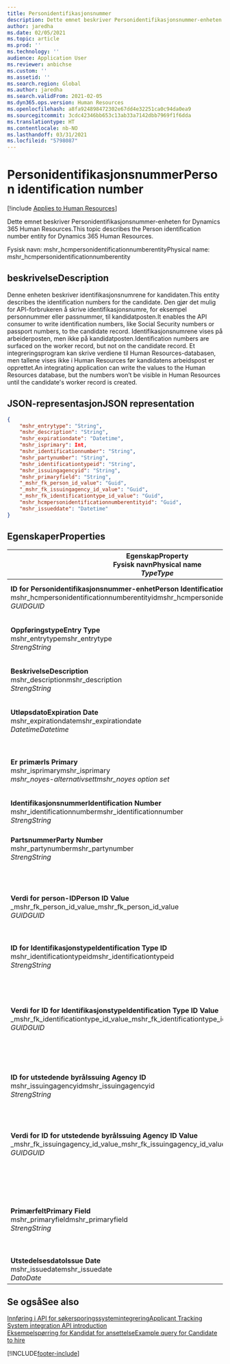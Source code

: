 ```yaml
---
title: Personidentifikasjonsnummer
description: Dette emnet beskriver Personidentifikasjonsnummer-enheten for Dynamics 365 Human Resources.
author: jaredha
ms.date: 02/05/2021
ms.topic: article
ms.prod: ''
ms.technology: ''
audience: Application User
ms.reviewer: anbichse
ms.custom: ''
ms.assetid: ''
ms.search.region: Global
ms.author: jaredha
ms.search.validFrom: 2021-02-05
ms.dyn365.ops.version: Human Resources
ms.openlocfilehash: a8fa924898472302e67dd4e32251ca0c94da0ea9
ms.sourcegitcommit: 3cdc42346bb653c13ab33a7142dbb7969f1f6dda
ms.translationtype: HT
ms.contentlocale: nb-NO
ms.lasthandoff: 03/31/2021
ms.locfileid: "5798087"
---
```

# <a name="person-identification-number"></a><span data-ttu-id="08278-103">Personidentifikasjonsnummer</span><span class="sxs-lookup"><span data-stu-id="08278-103">Person identification number</span></span>

[!include [Applies to Human Resources](../includes/applies-to-hr.md)]

<span data-ttu-id="08278-104">Dette emnet beskriver Personidentifikasjonsnummer-enheten for Dynamics 365 Human Resources.</span><span class="sxs-lookup"><span data-stu-id="08278-104">This topic describes the Person identification number entity for Dynamics 365 Human Resources.</span></span>

<span data-ttu-id="08278-105">Fysisk navn: mshr_hcmpersonidentificationnumberentity</span><span class="sxs-lookup"><span data-stu-id="08278-105">Physical name: mshr_hcmpersonidentificationnumberentity</span></span>

## <a name="description"></a><span data-ttu-id="08278-106">beskrivelse</span><span class="sxs-lookup"><span data-stu-id="08278-106">Description</span></span>

<span data-ttu-id="08278-107">Denne enheten beskriver identifikasjonsnumrene for kandidaten.</span><span class="sxs-lookup"><span data-stu-id="08278-107">This entity describes the identification numbers for the candidate.</span></span> <span data-ttu-id="08278-108">Den gjør det mulig for API-forbrukeren å skrive identifikasjonsnumre, for eksempel personnummer eller passnummer, til kandidatposten.</span><span class="sxs-lookup"><span data-stu-id="08278-108">It enables the API consumer to write identification numbers, like Social Security numbers or passport numbers, to the candidate record.</span></span> <span data-ttu-id="08278-109">Identifikasjonsnumrene vises på arbeiderposten, men ikke på kandidatposten.</span><span class="sxs-lookup"><span data-stu-id="08278-109">Identification numbers are surfaced on the worker record, but not on the candidate record.</span></span> <span data-ttu-id="08278-110">Et integreringsprogram kan skrive verdiene til Human Resources-databasen, men tallene vises ikke i Human Resources før kandidatens arbeidspost er opprettet.</span><span class="sxs-lookup"><span data-stu-id="08278-110">An integrating application can write the values to the Human Resources database, but the numbers won’t be visible in Human Resources until the candidate's worker record is created.</span></span>

## <a name="json-representation"></a><span data-ttu-id="08278-111">JSON-representasjon</span><span class="sxs-lookup"><span data-stu-id="08278-111">JSON representation</span></span>

```json
{
    "mshr_entrytype": "String",
    "mshr_description": "String",
    "mshr_expirationdate": "Datetime",
    "mshr_isprimary": Int,
    "mshr_identificationnumber": "String",
    "mshr_partynumber": "String",
    "mshr_identificationtypeid": "String",
    "mshr_issuingagencyid": "String",
    "mshr_primaryfield": "String",
    "_mshr_fk_person_id_value": "Guid",
    "_mshr_fk_issuingagency_id_value": "Guid",
    "_mshr_fk_identificationtype_id_value": "Guid",
    "mshr_hcmpersonidentificationnumberentityid": "Guid",
    "mshr_issueddate": "Datetime"
}
```

## <a name="properties"></a><span data-ttu-id="08278-112">Egenskaper</span><span class="sxs-lookup"><span data-stu-id="08278-112">Properties</span></span>

| <span data-ttu-id="08278-113">Egenskap</span><span class="sxs-lookup"><span data-stu-id="08278-113">Property</span></span><br><span data-ttu-id="08278-114">**Fysisk navn**</span><span class="sxs-lookup"><span data-stu-id="08278-114">**Physical name**</span></span><br><span data-ttu-id="08278-115">**_Type_**</span><span class="sxs-lookup"><span data-stu-id="08278-115">**_Type_**</span></span> | <span data-ttu-id="08278-116">Bruk</span><span class="sxs-lookup"><span data-stu-id="08278-116">Use</span></span> | <span data-ttu-id="08278-117">beskrivelse</span><span class="sxs-lookup"><span data-stu-id="08278-117">Description</span></span> |
| --- | --- | --- |
| <span data-ttu-id="08278-118">**ID for Personidentifikasjonsnummer-enhet**</span><span class="sxs-lookup"><span data-stu-id="08278-118">**Person Identification Number Entity ID**</span></span><br><span data-ttu-id="08278-119">mshr_hcmpersonidentificationnumberentityid</span><span class="sxs-lookup"><span data-stu-id="08278-119">mshr_hcmpersonidentificationnumberentityid</span></span><br><span data-ttu-id="08278-120">*GUID*</span><span class="sxs-lookup"><span data-stu-id="08278-120">*GUID*</span></span> | <span data-ttu-id="08278-121">Skrivebeskyttet</span><span class="sxs-lookup"><span data-stu-id="08278-121">Read-only</span></span><br><span data-ttu-id="08278-122">Obligatorisk</span><span class="sxs-lookup"><span data-stu-id="08278-122">Required</span></span><br><span data-ttu-id="08278-123">Systemgenerert</span><span class="sxs-lookup"><span data-stu-id="08278-123">System-generated</span></span> | <span data-ttu-id="08278-124">Unik primær-ID for posten for personidentifikasjonsnummeret.</span><span class="sxs-lookup"><span data-stu-id="08278-124">Unique primary identifier for the person identification number record.</span></span> |
| <span data-ttu-id="08278-125">**Oppføringstype**</span><span class="sxs-lookup"><span data-stu-id="08278-125">**Entry Type**</span></span><br><span data-ttu-id="08278-126">mshr_entrytype</span><span class="sxs-lookup"><span data-stu-id="08278-126">mshr_entrytype</span></span><br><span data-ttu-id="08278-127">*Streng*</span><span class="sxs-lookup"><span data-stu-id="08278-127">*String*</span></span> | <span data-ttu-id="08278-128">Lese/skrive</span><span class="sxs-lookup"><span data-stu-id="08278-128">Read-write</span></span><br><span data-ttu-id="08278-129">Valgfri</span><span class="sxs-lookup"><span data-stu-id="08278-129">Optional</span></span> | <span data-ttu-id="08278-130">Fri verdi som kan brukes til å referere til oppføringstypen for identifikasjonsnummeret.</span><span class="sxs-lookup"><span data-stu-id="08278-130">Free value to reference the type of entry for the identification number.</span></span> |
| <span data-ttu-id="08278-131">**Beskrivelse**</span><span class="sxs-lookup"><span data-stu-id="08278-131">**Description**</span></span><br><span data-ttu-id="08278-132">mshr_description</span><span class="sxs-lookup"><span data-stu-id="08278-132">mshr_description</span></span><br><span data-ttu-id="08278-133">*Streng*</span><span class="sxs-lookup"><span data-stu-id="08278-133">*String*</span></span> | <span data-ttu-id="08278-134">Lese/skrive</span><span class="sxs-lookup"><span data-stu-id="08278-134">Read-write</span></span><br><span data-ttu-id="08278-135">Valgfri</span><span class="sxs-lookup"><span data-stu-id="08278-135">Optional</span></span> | <span data-ttu-id="08278-136">Beskrivelsen av identifikasjonsnummeret.</span><span class="sxs-lookup"><span data-stu-id="08278-136">The description of the identification number.</span></span> |
| <span data-ttu-id="08278-137">**Utløpsdato**</span><span class="sxs-lookup"><span data-stu-id="08278-137">**Expiration Date**</span></span><br><span data-ttu-id="08278-138">mshr_expirationdate</span><span class="sxs-lookup"><span data-stu-id="08278-138">mshr_expirationdate</span></span><br><span data-ttu-id="08278-139">*Datetime*</span><span class="sxs-lookup"><span data-stu-id="08278-139">*Datetime*</span></span> | <span data-ttu-id="08278-140">Lese/skrive</span><span class="sxs-lookup"><span data-stu-id="08278-140">Read-write</span></span><br><span data-ttu-id="08278-141">Valgfri</span><span class="sxs-lookup"><span data-stu-id="08278-141">Optional</span></span> | <span data-ttu-id="08278-142">Datoen da identifikasjonsnummeret eller det tilknyttede dokumentet utløper.</span><span class="sxs-lookup"><span data-stu-id="08278-142">The date on which the identification number or associated document expires.</span></span> |
| <span data-ttu-id="08278-143">**Er primær**</span><span class="sxs-lookup"><span data-stu-id="08278-143">**Is Primary**</span></span><br><span data-ttu-id="08278-144">mshr_isprimary</span><span class="sxs-lookup"><span data-stu-id="08278-144">mshr_isprimary</span></span><br><span data-ttu-id="08278-145">*mshr_noyes-alternativsett*</span><span class="sxs-lookup"><span data-stu-id="08278-145">*mshr_noyes option set*</span></span> | <span data-ttu-id="08278-146">Lese/skrive</span><span class="sxs-lookup"><span data-stu-id="08278-146">Read-write</span></span><br><span data-ttu-id="08278-147">Valgfri</span><span class="sxs-lookup"><span data-stu-id="08278-147">Optional</span></span> | <span data-ttu-id="08278-148">Definerer om identifikasjonsnummeret er primærposten for personen for denne identifikasjonstypen.</span><span class="sxs-lookup"><span data-stu-id="08278-148">Defines whether the identification number is the primary record for the person for this identification type.</span></span> |
| <span data-ttu-id="08278-149">**Identifikasjonsnummer**</span><span class="sxs-lookup"><span data-stu-id="08278-149">**Identification Number**</span></span><br><span data-ttu-id="08278-150">mshr_identificationnumber</span><span class="sxs-lookup"><span data-stu-id="08278-150">mshr_identificationnumber</span></span><br><span data-ttu-id="08278-151">*Streng*</span><span class="sxs-lookup"><span data-stu-id="08278-151">*String*</span></span> | <span data-ttu-id="08278-152">Lese/skrive</span><span class="sxs-lookup"><span data-stu-id="08278-152">Read-write</span></span><br><span data-ttu-id="08278-153">Obligatorisk</span><span class="sxs-lookup"><span data-stu-id="08278-153">Required</span></span> | <span data-ttu-id="08278-154">Identifikasjonsnummeret.</span><span class="sxs-lookup"><span data-stu-id="08278-154">The identification number.</span></span> |
| <span data-ttu-id="08278-155">**Partsnummer**</span><span class="sxs-lookup"><span data-stu-id="08278-155">**Party Number**</span></span><br><span data-ttu-id="08278-156">mshr_partynumber</span><span class="sxs-lookup"><span data-stu-id="08278-156">mshr_partynumber</span></span><br><span data-ttu-id="08278-157">*Streng*</span><span class="sxs-lookup"><span data-stu-id="08278-157">*String*</span></span> | <span data-ttu-id="08278-158">Lese/skrive</span><span class="sxs-lookup"><span data-stu-id="08278-158">Read-write</span></span><br><span data-ttu-id="08278-159">Obligatorisk</span><span class="sxs-lookup"><span data-stu-id="08278-159">Required</span></span> | <span data-ttu-id="08278-160">Den unike identifikatoren for parten (personen) som eier identifikasjonsnummeret.</span><span class="sxs-lookup"><span data-stu-id="08278-160">The identifier of the party (person) owning the identification number.</span></span> |
| <span data-ttu-id="08278-161">**Verdi for person-ID**</span><span class="sxs-lookup"><span data-stu-id="08278-161">**Person ID Value**</span></span><br><span data-ttu-id="08278-162">_mshr_fk_person_id_value</span><span class="sxs-lookup"><span data-stu-id="08278-162">_mshr_fk_person_id_value</span></span><br><span data-ttu-id="08278-163">*GUID*</span><span class="sxs-lookup"><span data-stu-id="08278-163">*GUID*</span></span> | <span data-ttu-id="08278-164">Skrivebeskyttet</span><span class="sxs-lookup"><span data-stu-id="08278-164">Read-only</span></span><br><span data-ttu-id="08278-165">Obligatorisk</span><span class="sxs-lookup"><span data-stu-id="08278-165">Required</span></span><br><span data-ttu-id="08278-166">Sekundærnøkkel: mshr_dirpersonentityid i mshr_dirpersonentity-enhet</span><span class="sxs-lookup"><span data-stu-id="08278-166">Foreign key: mshr_dirpersonentityid of mshr_dirpersonentity entity</span></span> | <span data-ttu-id="08278-167">Den unike ID-en til parten (personen).</span><span class="sxs-lookup"><span data-stu-id="08278-167">The unique identifier of the party (person).</span></span> |
| <span data-ttu-id="08278-168">**ID for Identifikasjonstype**</span><span class="sxs-lookup"><span data-stu-id="08278-168">**Identification Type ID**</span></span><br><span data-ttu-id="08278-169">mshr_identificationtypeid</span><span class="sxs-lookup"><span data-stu-id="08278-169">mshr_identificationtypeid</span></span><br><span data-ttu-id="08278-170">*Streng*</span><span class="sxs-lookup"><span data-stu-id="08278-170">*String*</span></span> | <span data-ttu-id="08278-171">Lese/skrive</span><span class="sxs-lookup"><span data-stu-id="08278-171">Read-write</span></span><br><span data-ttu-id="08278-172">Obligatorisk</span><span class="sxs-lookup"><span data-stu-id="08278-172">Required</span></span> | <span data-ttu-id="08278-173">Typen identifikasjonsnummer.</span><span class="sxs-lookup"><span data-stu-id="08278-173">The type of identification number.</span></span> |
| <span data-ttu-id="08278-174">**Verdi for ID for Identifikasjonstype**</span><span class="sxs-lookup"><span data-stu-id="08278-174">**Identification Type ID Value**</span></span><br><span data-ttu-id="08278-175">_mshr_fk_identificationtype_id_value</span><span class="sxs-lookup"><span data-stu-id="08278-175">_mshr_fk_identificationtype_id_value</span></span><br><span data-ttu-id="08278-176">*GUID*</span><span class="sxs-lookup"><span data-stu-id="08278-176">*GUID*</span></span> | <span data-ttu-id="08278-177">Skrivebeskyttet</span><span class="sxs-lookup"><span data-stu-id="08278-177">Read-only</span></span><br><span data-ttu-id="08278-178">Obligatorisk</span><span class="sxs-lookup"><span data-stu-id="08278-178">Required</span></span><br><span data-ttu-id="08278-179">Sekundærnøkkel: mshr_hcmidentificationtypeentityid i mshr_hcmidentificationtypeentity-enhet</span><span class="sxs-lookup"><span data-stu-id="08278-179">Foreign key: mshr_hcmidentificationtypeentityid of mshr_hcmidentificationtypeentity entity</span></span> | <span data-ttu-id="08278-180">Systemgenerert unik ID for identifikasjonstypen.</span><span class="sxs-lookup"><span data-stu-id="08278-180">System-generated unique identifier of the identification type.</span></span> |
| <span data-ttu-id="08278-181">**ID for utstedende byrå**</span><span class="sxs-lookup"><span data-stu-id="08278-181">**Issuing Agency ID**</span></span><br><span data-ttu-id="08278-182">mshr_issuingagencyid</span><span class="sxs-lookup"><span data-stu-id="08278-182">mshr_issuingagencyid</span></span><br><span data-ttu-id="08278-183">*Streng*</span><span class="sxs-lookup"><span data-stu-id="08278-183">*String*</span></span> | <span data-ttu-id="08278-184">Lese/skrive</span><span class="sxs-lookup"><span data-stu-id="08278-184">Read-write</span></span><br><span data-ttu-id="08278-185">Valgfri</span><span class="sxs-lookup"><span data-stu-id="08278-185">Optional</span></span> | <span data-ttu-id="08278-186">Byrået eller organisasjonen som utsteder identifikasjonsnummeret.</span><span class="sxs-lookup"><span data-stu-id="08278-186">The agency or organization issuing the identification number.</span></span> |
| <span data-ttu-id="08278-187">**Verdi for ID for utstedende byrå**</span><span class="sxs-lookup"><span data-stu-id="08278-187">**Issuing Agency ID Value**</span></span><br><span data-ttu-id="08278-188">_mshr_fk_issuingagency_id_value</span><span class="sxs-lookup"><span data-stu-id="08278-188">_mshr_fk_issuingagency_id_value</span></span><br><span data-ttu-id="08278-189">*GUID*</span><span class="sxs-lookup"><span data-stu-id="08278-189">*GUID*</span></span> | <span data-ttu-id="08278-190">Skrivebeskyttet</span><span class="sxs-lookup"><span data-stu-id="08278-190">Read-only</span></span><br><span data-ttu-id="08278-191">Valgfri</span><span class="sxs-lookup"><span data-stu-id="08278-191">Optional</span></span><br><span data-ttu-id="08278-192">Sekundærnøkkel: mshr_hcmissuingagencyentityid i mshr_hcmissuingagencyentity-enhet</span><span class="sxs-lookup"><span data-stu-id="08278-192">Foreign key: mshr_hcmissuingagencyentityid of mshr_hcmissuingagencyentity entity</span></span> | <span data-ttu-id="08278-193">Systemgenerert unik ID for byrået som utsteder identifikasjonsnummeret.</span><span class="sxs-lookup"><span data-stu-id="08278-193">System-generated unique identifier of the agency issuing the identification number.</span></span> |
| <span data-ttu-id="08278-194">**Primærfelt**</span><span class="sxs-lookup"><span data-stu-id="08278-194">**Primary Field**</span></span><br><span data-ttu-id="08278-195">mshr_primaryfield</span><span class="sxs-lookup"><span data-stu-id="08278-195">mshr_primaryfield</span></span><br><span data-ttu-id="08278-196">*Streng*</span><span class="sxs-lookup"><span data-stu-id="08278-196">*String*</span></span> | <span data-ttu-id="08278-197">Skrivebeskyttet</span><span class="sxs-lookup"><span data-stu-id="08278-197">Read-only</span></span><br><span data-ttu-id="08278-198">Obligatorisk</span><span class="sxs-lookup"><span data-stu-id="08278-198">Required</span></span> | <span data-ttu-id="08278-199">Felt som brukes som en identifikator for enhetsposten.</span><span class="sxs-lookup"><span data-stu-id="08278-199">Field to be used as an identifier of the entity record.</span></span> <span data-ttu-id="08278-200">Kombinasjon av partnummer, identifikasjonstype-ID og identifikasjonsnummer.</span><span class="sxs-lookup"><span data-stu-id="08278-200">Combination of party number, identification type ID, and identification number.</span></span> |
| <span data-ttu-id="08278-201">**Utstedelsesdato**</span><span class="sxs-lookup"><span data-stu-id="08278-201">**Issue Date**</span></span><br><span data-ttu-id="08278-202">mshr_issuedate</span><span class="sxs-lookup"><span data-stu-id="08278-202">mshr_issuedate</span></span><br><span data-ttu-id="08278-203">*Dato*</span><span class="sxs-lookup"><span data-stu-id="08278-203">*Date*</span></span> | <span data-ttu-id="08278-204">Lese/skrive</span><span class="sxs-lookup"><span data-stu-id="08278-204">Read-write</span></span><br><span data-ttu-id="08278-205">Valgfri</span><span class="sxs-lookup"><span data-stu-id="08278-205">Optional</span></span> | <span data-ttu-id="08278-206">Datoen da identifikasjonsnummeret ble utstedt.</span><span class="sxs-lookup"><span data-stu-id="08278-206">The date the identification number was issued.</span></span> |

## <a name="see-also"></a><span data-ttu-id="08278-207">Se også</span><span class="sxs-lookup"><span data-stu-id="08278-207">See also</span></span>

[<span data-ttu-id="08278-208">Innføring i API for søkersporingssystemintegrering</span><span class="sxs-lookup"><span data-stu-id="08278-208">Applicant Tracking System integration API introduction</span></span>](hr-admin-integration-ats-api-introduction.md)<br>
[<span data-ttu-id="08278-209">Eksempelspørring for Kandidat for ansettelse</span><span class="sxs-lookup"><span data-stu-id="08278-209">Example query for Candidate to hire</span></span>](hr-admin-integration-ats-api-candidate-to-hire-example-query.md)



[!INCLUDE[footer-include](../includes/footer-banner.md)]